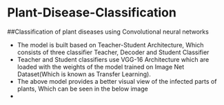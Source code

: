 # Plant-Disease-Classification
##Classification of plant diseases using Convolutional neural networks

* The model is built based on Teacher-Student Architecture, Which consists of three classifier Teacher, Decoder and Student Classifier
* Teacher and Student classifiers use VGG-16 Architecture which are loaded with the weights of the model trained on Image Net Dataset(Which is known as Transfer Learning).
* The above model provides a better visual view of the infected parts of plants, Which can be seen in the below image
* 
